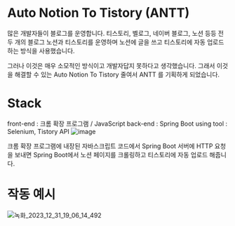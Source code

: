 # Auto Notion To Tistory (ANTT)

많은 개발자들이 블로그를 운영합니다. 티스토리, 벨로그, 네이버 블로그, 노션 등등
전 두 개의 블로그 노션과 티스토리를 운영하며 노션에 글을 쓰고 티스토리에 자동 업로드하는 방식을 사용했습니다. 

그러나 이것은 매우 소모적인 방식이고 개발자답지 못하다고 생각했습니다. 그래서 이것을 해결할 수 있는 Auto Notion To Tistory 줄여서 ANTT 를 기획하게 되었습니다.

# Stack
front-end : 크롬 확장 프로그램 / JavaScript
back-end : Spring Boot
using tool : Selenium, Tistory API
![image](https://github.com/ChoBeomHee/Tistory-Auto-Upload-from-Notion/assets/68563167/178101d0-c60a-4972-a1ca-5b6c4837a4a1)

크롬 확장 프로그램에 내장된 자바스크립트 코드에서 Spring Boot 서버에 HTTP 요청을 보내면 Spring Boot에서 노션 페이지를 크롤링하고 티스토리에 자동 업로드 해줍니다.

# 작동 예시
![녹화_2023_12_31_19_06_14_492](https://github.com/ChoBeomHee/Tistory-Auto-Upload-from-Notion/assets/68563167/87a19c06-89f9-485c-a045-1112db584aa3)
